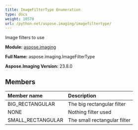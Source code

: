 ```yaml
---
title: ImageFilterType Enumeration
type: docs
weight: 10570
url: /python-net/aspose.imaging/imagefiltertype/
---
```


Image filters to use

**Module:** [aspose.imaging](/imaging/python-net/aspose.imaging/)

**Full Name:** aspose.imaging.ImageFilterType

**Aspose.Imaging Version:** 23.8.0

## **Members**
| **Member name** | **Description** |
| :- | :- |
| BIG_RECTANGULAR | The big rectangular filter |
| NONE | Nothing filter used |
| SMALL_RECTANGULAR | The small rectangular filter |
